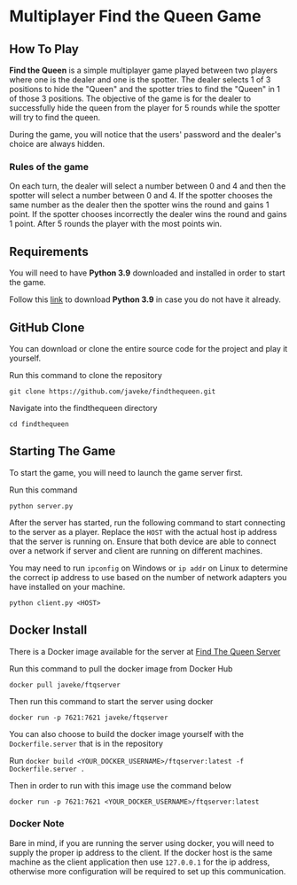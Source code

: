 # Multiplayer Find the Queen Game

## How To Play

**Find the Queen** is a simple multiplayer game played between two players where one is the 
dealer and one is the spotter. The dealer selects 1 of 3 positions to hide the "Queen" and the 
spotter tries to find the "Queen" in 1 of those 3 positions.
The objective of the game is for the dealer to successfully hide the queen from the player for 5 rounds while the spotter will try to find the queen.

During the game, you will notice that the users' password and the dealer's choice are always hidden.

### Rules of the game

On each turn, the dealer will select a number between 0 and 4 and then the spotter will select a number between 0 and 4. If the spotter chooses
the same number as the dealer then the spotter wins the round and gains 1 point.
If the spotter chooses incorrectly the dealer wins the round and gains 1 point.
After 5 rounds the player with the most points win.

## Requirements

You will need to have **Python 3.9** downloaded and installed in order to start the game.

Follow this [link](https://www.python.org/downloads/) to download **Python 3.9** in case you do not have it already.


## GitHub Clone

You can download or clone the entire source code for the project and play it yourself.

Run this command to clone the repository

`git clone https://github.com/javeke/findthequeen.git`

Navigate into the findthequeen directory 

`cd findthequeen`


## Starting The Game

To start the game, you will need to launch the game server first.

Run this command

`python server.py`

After the server has started, run the following command to start connecting to the server as a player.
Replace the `HOST` with the actual host ip address that the server is running on. Ensure that both 
device are able to connect over a network if server and client are running on different machines.

You may need to run `ipconfig` on Windows or `ip addr` on Linux to determine the correct ip address to use
based on the number of network adapters you have installed on your machine.

`python client.py <HOST>`


## Docker Install

There is a Docker image available for the server at [Find The Queen Server](https://hub.docker.com/r/javeke/ftqserver)

Run this command to pull the docker image from Docker Hub

`docker pull javeke/ftqserver`

Then run this command to start the server using docker

`docker run -p 7621:7621 javeke/ftqserver`


You can also choose to build the docker image yourself with the `Dockerfile.server` that is in the repository

Run  `docker build <YOUR_DOCKER_USERNAME>/ftqserver:latest -f Dockerfile.server .`

Then in order to run with this image use the command below

`docker run -p 7621:7621 <YOUR_DOCKER_USERNAME>/ftqserver:latest`



### Docker Note

Bare in mind, if you are running the server using docker, you will need to supply the proper ip address to the client. If the docker host is the same machine as the client application then use `127.0.0.1` for the 
ip address, otherwise more configuration will be required to set up this communication.
